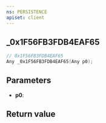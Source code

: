 ```yaml
---
ns: PERSISTENCE
apiset: client
---
```

## _0x1F56FB3FDB4EAF65

```c
// 0x1F56FB3FDB4EAF65
Any _0x1F56FB3FDB4EAF65(Any p0);
```


## Parameters
* **p0**:

## Return value

